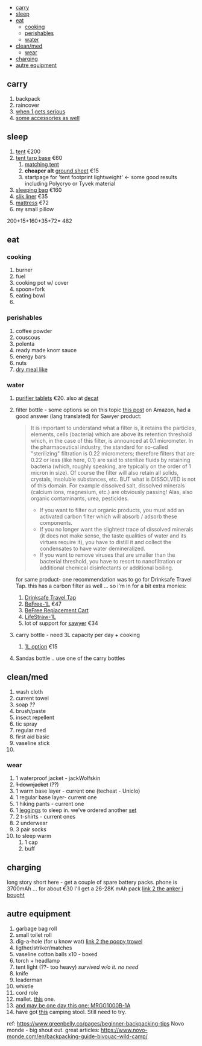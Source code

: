 
- [carry](#carry)
- [sleep](#sleep)
- [eat](#eat)
  - [cooking](#cooking)
  - [perishables](#perishables)
  - [water](#water)
- [clean/med](#cleanmed)
  - [wear](#wear)
- [charging](#charging)
- [autre equipment](#autre-equipment)

## carry
1. backpack
2. raincover
3. [when 1 gets serious](https://www.decathlon.fr/p/sac-a-dos-de-trekking-en-montagne-homme-trek-900-symbium-90-10l-kaki/_/R-p-172309?mc=8492332&c=KAKI_VERT)
4. [some accessories as well](https://www.decathlon.fr/p/2-housses-demi-lune-pour-sac-a-dos-trek-de-70-a-90l/_/R-p-179611?mc=8572590&c=VERT)

## sleep
1. [tent](https://www.decathlon.fr/p/tente-de-trekking-autoportante-3-saisons-trek-900-grise-2-personnes/_/R-p-301558) €200
2. [tent tarp base](https://www.decathlon.fr/p/tarp-de-trekking-2-saisons-trek-900-gris/_/R-p-305779?mc=8545743) €60
   1. [matching tent](https://www.decathlon.fr/p/tapis-de-sol-ultralight-tente-trek-900-2-personnes-orange/_/R-p-305792?mc=8545730)
   2. **cheaper alt** [ground sheet](https://www.decathlon.fr/p/tapis-de-sol-protection-tente-trek-100-500-2-personnes/_/R-p-324566?mc=8581937) €15
   3. startpage for 'tent footprint lightweight' <- some good results including Polycryo or Tyvek material
3. [sleeping bag](https://www.decathlon.fr/p/sac-de-couchage-sarcophage-de-trekking-trek-900-0-c-duvet-plume-rouge-gris/_/R-p-309272?mc=8575975&c=GRIS&utm_campaign=3692918%3ANovo-Monde&utm_content=10&utm_medium=affiliation&utm_source=rakuten_national&utm_term=frnetwork) €160
4. [slik liner](https://www.decathlon.fr/p/drap-de-sac-de-trekking-en-soie-blanc/_/R-p-323651?mc=8578334&c=BLANC) €35
5. [mattress](https://www.snowleader.com/trail-scout-gray-THEA00204.html) €72
6. my small pillow

200+15+160+35+72= 482
## eat
### cooking
1. burner
2. fuel
3. cooking pot w/ cover
4. spoon+fork
5. eating bowl
6. 

### perishables
1. coffee powder
2. couscous
3. polenta
4. ready made knorr sauce
5. energy bars
6. nuts
7. [dry meal like](https://www.decathlon.co.uk/p/dehydrated-trekking-meal-beef-and-mash-120-g/_/R-p-307888)
   
### water
1. [purifier tablets](https://www.snowleader.com/en/micropur-forte-mf-dccna.html) €20.
also at [decat](https://www.decathlon.fr/p/comprimes-purificateurs-eau-trekking-randonnee-bivouac-micropur-forte-x100/_/R-p-X8343721?mc=8343721)
2. filter bottle - some options
   so on this topic [this post](https://www.amazon.fr/Sawyer-MINI-Filtre-eau-filtration/dp/B00FA2RLX2/ref=sr_1_7?__mk_fr_FR=%C3%85M%C3%85%C5%BD%C3%95%C3%91&crid=24YU0NVZJ4B5N&dchild=1&keywords=befree%2B1l&qid=1618171890&sprefix=BeFree-1L%2Caps%2C250&sr=8-7&th=1) on Amazon, had a good answer (lang translated) for Sawyer product:
   >It is important to understand what a filter is, it retains the particles, elements, cells (bacteria) which are above its retention threshold which, in the case of this filter, is announced at 0.1 micrometer. In the pharmaceutical industry, the standard for so-called "sterilizing" filtration is 0.22 micrometers; therefore filters that are 0.22 or less (like here, 0.1) are said to sterilize fluids by retaining bacteria (which, roughly speaking, are typically on the order of 1 micron in size). Of course the filter will also retain all solids, crystals, insoluble substances, etc. BUT what is DISSOLVED is not of this domain. For example dissolved salt, dissolved minerals (calcium ions, magnesium, etc.) are obviously passing! Alas, also organic contaminants, urea, pesticides. 
   >- If you want to filter out organic products, you must add an activated carbon filter which will absorb / adsorb these components.
   >- If you no longer want the slightest trace of dissolved minerals (it does not make sense, the taste qualities of water and its virtues require it), you have to distill it and collect the condensates to have water demineralized.
   >- If you want to remove viruses that are smaller than the bacterial threshold, you have to resort to nanofiltration or additional chemical disinfectants or additional boiling.
   
   for same product- one recommendation was to go for Drinksafe Travel Tap.
   this has a carbon filter as well ... so i'm in for a bit extra monies:
   
   1. [Drinksafe Travel Tap](https://www.amazon.fr/drinkSAFE-Robinet-Purification-Bouteille-Protection/dp/B083Y56SPH/ref=sr_1_7?__mk_fr_FR=%C3%85M%C3%85%C5%BD%C3%95%C3%91&dchild=1&keywords=Drinksafe+Travel+Tap&qid=1618172788&sr=8-7)
   2. [BeFree-1L](https://www.snowleader.com/gourde-befree-1-l-KATA00020.html) €47
   3. [BeFree Replacement Cart](https://www.snowleader.com/en/cartouche-de-rechange-befree-KATA00021.html)
   4. [LifeStraw-1L](https://www.snowleader.com/en/lifestraw-go-2-stages-1l-blue-LIFE00029.html)
   5. lot of support for [sawyer](https://www.survivre.com/paille-filtrante-sawyer-mini-noir-c2x26916045) €34
3. carry bottle - need 3L capacity per day + cooking
   1. [1L option](https://www.decathlon.fr/p/gourde-souple-compressible-de-trekking-trek-500-soft-1l-bleu/_/R-p-301226?mc=8500938) €15
4. Sandas bottle .. use one of the carry bottles


## clean/med
1. wash cloth 
2. current towel
3. soap _??_
4. brush/paste
5. insect repellent
6. tic spray
7. regular med
8. first aid basic 
9. vaseline stick
10. 

### wear
1. 1 waterproof jacket - jackWolfskin
2. ~~1 downjacket~~ (??)
3. 1 warm base layer - current one (techeat - Uniclo)
4. 1 regular base layer- current one
5. 1 hiking pants - current one
6. 1 [leggings](https://www.decathlon.co.uk/p/men-s-cardio-fitness-training-leggings-fleg-500-grey-print/_/R-p-306458?mc=8547455&c=BLACK) to sleep in. we've ordered another [set](https://www.decathlon.fr/p/collant-running-homme-respirant-kiprun-dry/_/R-p-145892?mc=8588431&c=NOIR)
7. 2 t-shirts - current ones
8. 2 underwear
9.  3 pair socks
10. to sleep warm
    1.  1 cap
    2.  buff
   
## charging
long story short here - get a couple of spare battery packs.
phone is 3700mAh ... for about €30 I'll get a 26-28K mAh pack
[link 2 the anker i bought](https://www.amazon.fr/gp/product/B01JIWQPMW/ref=ppx_yo_dt_b_asin_title_o06_s01?ie=UTF8&psc=1) 

## autre equipment
1. garbage bag roll
2. small toilet roll
3. dig-a-hole (for u know wat) [link 2 the poopy trowel](https://www.amazon.fr/gp/product/B07YFFLCD8/ref=ppx_yo_dt_b_asin_title_o01_s01?ie=UTF8&psc=1)
4. ligther/striker/matches
5. vaseline cotton balls x10 - boxed
6. torch + headlamp
7. tent light (??- too heavy) _survived w/o it. no need_
8. knife
9. leaderman
10. whistle
11. cord role
12. mallet. [this](https://www.amazon.fr/gp/product/B07RLW2X9B/ref=ppx_yo_dt_b_asin_title_o01_s00?ie=UTF8&psc=1) one.
13. [and may be one day this one:  MRGG1000B-1A ](https://world.g-shock.com/mrg/)
14. have got [this](https://www.amazon.fr/Hodeacc-Tabouret-Portable-Pique-Nique-randonn%C3%A9e/dp/B088BBWWKW/ref=sr_1_9?__mk_fr_FR=%C3%85M%C3%85%C5%BD%C3%95%C3%91&crid=Y252H5J0PLOZ&keywords=trekking%2Bstool&qid=1661243503&sprefix=trekking%2Bstool%2Caps%2C86&sr=8-9&th=1&psc=1) camping stool. Still need to try.



ref:
https://www.greenbelly.co/pages/beginner-backpacking-tips
Novo monde - big shout out. great articles: https://www.novo-monde.com/en/backpacking-guide-bivouac-wild-camp/ 
